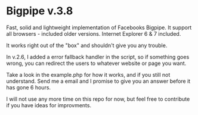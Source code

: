 Bigpipe v.3.8
==============

Fast, solid and lightweight implementation of Facebooks Bigpipe. It support all browsers - included older versions.
Internet Explorer 6 & 7 included.

It works right out of the "box" and shouldn't give you any trouble.

In v.2.6, I added a error fallback handler in the script, so if something goes wrong, you can redirect the users 
to whatever website or page you want.

Take a look in the example.php for how it works, and if you still not understand. Send me a email and I 
promise to give you an answer before it has gone 6 hours.

I will not use any more time on this repo for now, but feel free to contribute if you have ideas for 
improvments.


